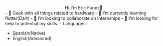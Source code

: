 <div align="center">Hi,I'm Eric Funez👋</div>
- 🔭 Geek with all things related to hardware
- 🌱 I’m currently learning flutter(Dart)
- 👯 I’m looking to collaborate on internships
- 🤔 I’m looking for help to potential my skills.
- Languages:
<ul>
  <li>Spanish(Native)</li>
  <li>English(Advanced)</li>
</ul>

